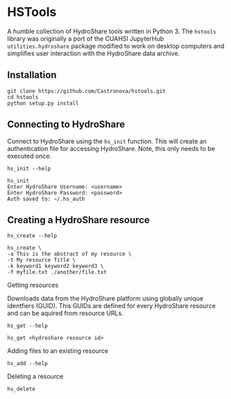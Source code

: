 # HSTools

A humble collection of HydroShare tools written in Python 3. The `hstools` library was originally a port of the CUAHSI JupyterHub `utilities.hydroshare` package modified to work on desktop computers and simplifies user interaction with the HydroShare data archive. 

## Installation

```
git clone https://github.com/Castronova/hstools.git
cd hstools
python setup.py install
```

## Connecting to HydroShare

Connect to HydroShare using the `hs_init` function. This will create an authentication file for accessing HydroShare. Note, this only needs to be executed once.

```
hs_init --help
```
```
hs_init
Enter HydroShare Username: <username>
Enter HydroShare Password: <password>
Auth saved to: ~/.hs_auth
```

## Creating a HydroShare resource

```
hs_create --help
```

```
hs_create \
-a This is the abstract of my resource \
-t My resource Title \
-k keyword1 keyword2 keyword3 \
-f myfile.txt ./another/file.txt 
```


Getting resources

Downloads data from the HydroShare platform using globally unique identfiers (GUID). This GUIDs are defined for every HydroShare resource and can be aquired from resource URLs.  

```
hs_get --help
```

```
hs_get <hydroshare resource id>
```

Adding files to an existing resource

```
hs_add --help
```

Deleting a resource

```
hs_delete
```

